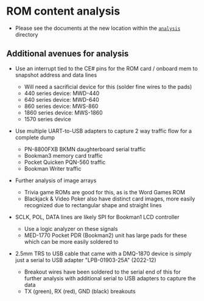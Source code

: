 # ROM content analysis

- Please see the documents at the new location within the [`analysis`](analysis) directory

## Additional avenues for analysis

- Use an interrupt tied to the CE# pins for the ROM card / onboard mem to snapshot address and data lines
    - Will need a sacrificial device for this (solder fine wires to the pads)
    - 440 series device: MWD-440
    - 640 series device: MWD-640
    - 860 series device: MWS-860
    - 1860 series device: MWS-1860
    - 1570 series device

- Use multiple UART-to-USB adapters to capture 2 way traffic flow for a complete dump
    - PN-8800FXB BKMN daughterboard serial traffic
    - Bookman3 memory card traffic
    - Pocket Quicken PQN-560 traffic
    - Bookman Writer traffic

- Further analysis of image arrays
    - Trivia game ROMs are good for this, as is the Word Games ROM
    - Blackjack & Video Poker also have distinct card images, more easily recognized due to rectangular shape and straight lines

- SCLK, POL, DATA lines are likely SPI for Bookman1 LCD controller
    - Use a logic analyzer on these signals
    - MED-1770 Pocket PDR (Bookman2) unit has large pads for these which can be more easily soldered to

- 2.5mm TRS to USB cable that came with a DMQ-1870 device is simply just a serial to USB adapter "LPB-01903-25A" (2022-12)
    - Breakout wires have been soldered to the serial end of this for further analysis with additional serial to USB adapters to capture the data
    - TX (green), RX (red), GND (black) breakouts